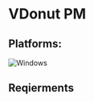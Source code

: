 # VDonut PM
 
## Platforms:
![Windows](https://img.shields.io/badge/Windows-0078D6?style=for-the-badge&logo=windows&logoColor=white)




## Reqierments
